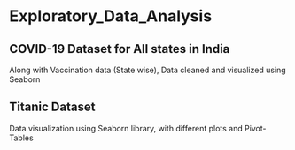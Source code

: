 # Exploratory_Data_Analysis

## COVID-19 Dataset for All states in India
Along with Vaccination data (State wise),
Data cleaned and visualized using Seaborn

## Titanic Dataset
Data visualization using Seaborn library,
with different plots and Pivot-Tables
